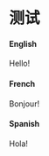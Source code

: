 # 测试

<!-- tabs:start -->
 
#### **English**
 
Hello!
 
#### **French**
 
Bonjour!
 
#### **Spanish**
 
Hola!
 
<!-- tabs:end -->
